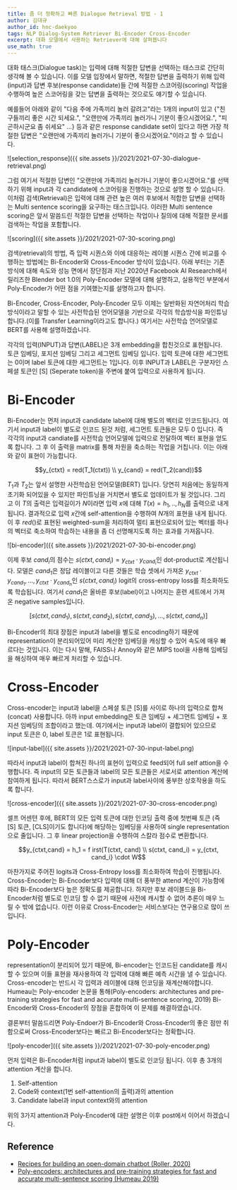 ```yaml
---
title: 좀 더 정확하고 빠른 Dialogue Retrieval 방법 - 1
author: 김대규
author_id: hnc-daekyoo
tags: NLP Dialog-System Retriever Bi-Encoder Cross-Encoder
excerpt: 대화 모델에서 사용하는 Retriever에 대해 살펴봅니다
use_math: true
---
```

대화 태스크(Dialogue task)는 입력에 대해 적절한 답변을 선택하는 태스크로 간단히 생각해 볼 수 있습니다. 이를 모델 입장에서 말하면, 적절한 답변을 출력하기 위해 입력(input)과 답변 후보(response candidate)들 간에 적절한 스코어링(scoring) 작업을 수행하여 높은 스코어링을 갖는 답변을 출력하는 것으로도 얘기할 수 있습니다.

예를들어 아래와 같이 "다음 주에 가족끼리 놀러 갈려고"라는 1개의 input이 있고 {"친구들끼리 좋은 시간 되세요.", "오랜만에 가족끼리 놀러가니 기분이 좋으시겠어요.", "피곤하시군요 좀 쉬세요" ...} 등과 같은 response candidate set이 있다고 하면 가장 적절한 답변은 "오랜만에 가족끼리 놀러가니 기분이 좋으시겠어요."이라고 할 수 있습니다.

![selection_response]({{ site.assets }}/2021/2021-07-30-dialogue-retrieval.png)


그럼 여기서 적절한 답변인 "오랜만에 가족끼리 놀러가니 기분이 좋으시겠어요."를 선택하기 위해 input과 각 candidate에 스코어링을 진행하는 것으로 설명 할 수 있습니다.
이처럼 검색(Retrieval)은 입력에 대해 관련 높은 여러 후보에서 적합한 답변을 선택하는 Multi sentence scoring을 요구하는 태스크입니다. 이러한 Multi sentence scoring은 앞서 말씀드린 적절한 답변을 선택하는 작업이나 질의에 대해 적절한 문서를 검색하는 작업을 포함합니다.

![scoring]({{ site.assets }}/2021/2021-07-30-scoring.png)

검색(retrieval)의 방법, 즉 입력 시퀀스와 이에 대응하는 레이블 시퀀스 간에 비교를 수행하는 방법에는 Bi-Encoder와 Cross-Encoder 방식이 있습니다. 아래 부터는 기존 방식에 대해 속도와 성능 면에서 장단점과 지난 2020년 Facebook AI Research에서 릴리즈한 Blender bot 1.0의 Poly-Encoder 모델에 대해 설명하고, 실용적인 부분에서 Poly-Encoder가 어떤 점을 기여했는지를 설명하고자 합니다.

Bi-Encoder, Cross-Encoder, Poly-Encoder 모두 이제는 일반화된 자연어처리 학습 방식이라고 말할 수 있는 사전학습된 언어모델을 기반으로 각각의 학습방식을 파인튜닝합니다.(이를 Transfer Learning이라고도 합니다.) 여기서는 사전학습 언어모델로 BERT를 사용해 설명하겠습니다.

각각의 입력(INPUT)과 답변(LABEL)은 3개 embedding을 합친것으로 표현됩니다. 토큰 임베딩, 포지션 임베딩 그리고 세그먼트 임베딩 입니다. 입력 토큰에 대한 세그먼트는 0이며 label 토큰에 대한 세그먼트는 1입니다. 이후 INPUT과 LABEL은 구분자인 스페셜 토큰인 [S] (Seperate token)을 주변에 붙여 입력으로 사용하게 됩니다.


# Bi-Encoder

Bi-Encoder는 먼저 input과 candidate label에 대해 별도의 벡터로 인코드됩니다. 여기서 input과 label이 별도로 인코드 된것 처럼, 세그먼트 토큰들은 모두 0 입니다. 즉 각각의 input과 candiate를 사전학습 언어모델에 입력으로 전달하여 벡터 표현을 얻도록 합니다. 그 후 이 출력을 matrix를 통해 차원을 축소하는 작업을 거칩니다. 이는 아래와 같이 표현이 가능합니다.

$$y_{ctxt} = red(T_1(ctxt)) \\
y_{cand} = red(T_2(cand))$$

$T_1$과 $T_2$는 앞서 설명한 사전학습된 언어모델(BERT) 입니다. 당연히 처음에는 동일하게 초기화 되어있을 수 있지만 파인튜닝을 거치면서 별도로 업데이트가 될 것입니다. 그리고 이 $T$의 출력은 입력길이가 $N$이라면 입력 $x$에 대해 $T(x) = h_1, .., h_N$를 출력으로 내게 됩니다. 결과적으로 입력 $x$간에 self-attention을 수행하여 $N$개의 표현을 내게 됩니다. 이 후 $red()$로 표현된 weighted-sum을 처리하여 멀티 표현으로되어 있는 벡터를 하나의 벡터로 축소하여 학습하는 내용을 좀 더 선명해지도록 하는 효과를 가져옵니다.

![bi-encoder]({{ site.assets }}/2021/2021-07-30-bi-encoder.png)

이제 후보 $cand_i$의 점수는 $s(ctxt, cand_i) = y_{ctxt} \cdot y_{cand_i}$인 dot-product로 계산됩니다. 모델은 $cand_1$은 정답 레이블이고 다른 것들은 학습 셋에서 가져온 $y_{ctxt} \cdot y_{cand_1} , ..., y_{ctxt} \cdot y_{cand_n}$인 $s(ctxt, cand_i)$ logit의 cross-entropy loss를 최소화하도록 학습됩니다. 여기서 $cand_1$은 올바른 후보(label)이고 나머지는 훈련 세트에서 가져온 negative samples입니다.

$$[s(ctxt, cand_1), s(ctxt, cand_2), s(ctxt, cand_3), \dots, s(ctxt, cand_n)]$$

Bi-Encoder의 최대 장점은 input과 label을 별도로 encoding하기 때문에 representation이 분리되어있어 미리 계산한 임베딩을 캐싱할 수 있어 속도에 매우 빠르다는 것입니다. 이는 다시 말해, FAISS나 Annoy와 같은 MIPS tool을 사용해 임베딩을 해싱하여 매우 빠르게 처리할 수 있습니다.


# Cross-Encoder

Cross-encoder는 input과 label을 스페셜 토큰 [S]를 사이로 하나의 입력으로 합쳐(concat) 사용합니다. 아까 input embedding은 토큰 임베딩 + 세그먼트 임베딩 + 포지션 임베딩의 조합이라고 했는데. 여기에서는 input과 label이 결합되어 있으므로 input 토큰은 0, label 토큰은 1로 표현됩니다.

![input-label]({{ site.assets }}/2021/2021-07-30-input-label.png)

따라서 input과 label이 합쳐진 하나의 표현이 입력으로 feed되어 full self attion을 수행합니다. 즉  input의 모든 토큰들과 label의 모든 토큰들은 서로서로 attention 계산에 참여하게 됩니다. 따라서 BERT스스로가 input과 label사이에 풍부한 상호작용을 하도록 합니다.

![cross-encoder]({{ site.assets }}/2021/2021-07-30-cross-encoder.png)

셀프 어센텬 후에, BERT의 모든 입력 토큰에 대한 인코딩 출력 중에 첫번째 토큰 (즉 [S] 토큰, [CLS]이기도 합니다)에 해당하는 임베딩을 사용하여 single representation으로 줄입니다. 그 후 linear projection을 수행하여 스칼라 점수로 변환합니다.

$$y_{ctxt,cand} = h_1 = f irst(T(ctxt, cand) \\
s(ctxt, cand_i) = y_{ctxt, cand_i} \cdot W$$

마찬가지로 주어진 logits과 Cross-Entropy loss를 최소화하여 학습이 진행됩니다. Cross-Encoder는 Bi-Encoder보다 입력에 대해 더 풍부한 attend 계산이 가능함에 따라 Bi-Encoder보다 높은 정확도를 제공합니다. 하지만 후보 레이블드을  Bi-Encoder처럼 별도로 인코딩 할 수 없기 때문에 사전에 캐시할 수 없어 추론이 매우 느릴 수 밖에 없습니다. 이런 이유로 Cross-Encoder는 서비스보다는 연구용으로 많이 쓰입니다.


# Poly-Encoder

representation이 분리되어 있기 때문에, Bi-encoder는 인코드된 candidate를 캐시할 수 있으며 이들 표현을 재사용하여 각 입력에 대해 빠른 예측 시간을 낼 수 있습니다. Cross-encoder는 반드시 각 입력과 레이블에 대해 인코딩을 재계산해야합니다. Humeau는 Poly-encoder 논문을 통해(Poly-encoders: architectures and pre-training strategies for fast and accurate multi-sentence scoring, 2019) Bi-Encoder와 Cross-Encoder의 장점을 혼합하여 이 문제를 해결하였습니다.

결론부터 말씀드리면 Poly-Endoer가 Bi-Encoder와 Cross-Encoder의 좋은 점만 취함으로써 Cross-Encoder보다는 빠르고 Bi-Encoder보다는 정확합니다.

![poly-encoder]({{ site.assets }}/2021/2021-07-30-poly-encoder.png)

먼저 입력은 Bi-Encoder처럼 input과 label이 별도로 인코딩 됩니다.
이후 총 3개의 attention 계산을 합니다.

1. Self-attention
2. Code와 context(1번 self-attention의 출력)과의 attention
3. Candidate label과 input context와의 attention

위의 3가지 attention과 Poly-Encoder에 대한 설명은 이후 post에서 이어서 하겠습니다.


## Reference
- [Recipes for building an open-domain chatbot (Roller, 2020)](https://arxiv.org/abs/2004.13637)
- [Poly-encoders: architectures and pre-training strategies for fast and accurate multi-sentence scoring (Humeau 2019)](https://arxiv.org/abs/1905.01969)